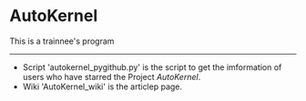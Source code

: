 # AutoKernel
This is a trainnee's program
*** 
+   Script 'autokernel_pygithub.py' is the script to get the imformation of users who have starred the Project _AutoKernel_.  
+   Wiki 'AutoKernel_wiki' is the articlep page.  

